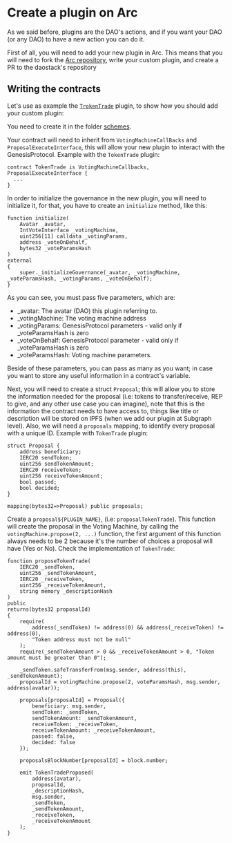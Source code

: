 # Create a plugin on Arc

As we said before, plugins are the DAO's actions, and if you want your DAO (or any DAO) to have a new action you can do it.

First of all, you will need to add your new plugin in Arc. This means that you will need to fork the [Arc repository](https://github.com/daostack/arc), write your custom plugin, and create a PR to the daostack's repository

## Writing the contracts

Let's use as example the [`TrokenTrade`](https://github.com/daostack/arc/tree/master-2/contracts/schemes/TokenTrade.sol) plugin, to show how you should add your custom plugin:

You need to create it in the folder [schemes](https://github.com/daostack/arc/tree/master/contracts/schemes).

Your contract will need to inherit from `VotingMachineCallBacks` and `ProposalExecuteInterface`, this will allow your new plugin to interact with the GenesisProtocol. Example with the `TokenTrade` plugin:

```
contract TokenTrade is VotingMachineCallbacks, ProposalExecuteInterface {
  ...
}
```

In order to initialize the governance in the new plugin, you will need to initialize it, for that, you have to create an `initialize` method, like this:

```
function initialize(
    Avatar _avatar,
    IntVoteInterface _votingMachine,
    uint256[11] calldata _votingParams,
    address _voteOnBehalf,
    bytes32 _voteParamsHash
)
external
{
    super._initializeGovernance(_avatar, _votingMachine, _voteParamsHash, _votingParams, _voteOnBehalf);
}
```

As you can see, you must pass five parameters, which are:
- _avatar: The avatar (DAO) this plugin referring to.
- _votingMachine: The voting machine address
- _votingParams: GenesisProtocol parameters - valid only if _voteParamsHash is zero
- _voteOnBehalf: GenesisProtocol parameter - valid only if _voteParamsHash is zero
- _voteParamsHash: Voting machine parameters.

Beside of these parameters, you can pass as many as you want; in case you want to store any useful information in a contract's variable.

Next, you will need to create a struct `Proposal`; this will allow you to store the information needed for the proposal (i.e: tokens to transfer/receive, REP to give, and any other use case you can imagine), note that this is the information the contract needs to have access to, things like title or description will be stored on IPFS (when we add our plugin at Subgraph level). Also, we will need a `proposals` mapping, to identify every proposal with a unique ID. Example with `TokenTrade` plugin:

```
struct Proposal {
    address beneficiary;
    IERC20 sendToken;
    uint256 sendTokenAmount;
    IERC20 receiveToken;
    uint256 receiveTokenAmount;
    bool passed;
    bool decided;
}

mapping(bytes32=>Proposal) public proposals;
```

Create a `proposal${PLUGIN_NAME}`, (i.e: `proposalTokenTrade`). This function will create the proposal in the Voting Machine, by calling the `votingMachine.propose(2, ...)` function, the first argument of this function always needs to be 2 because it's the number of choices a proposal will have (Yes or No). Check the implementation of `TokenTrade`: 
```
function proposeTokenTrade(
    IERC20 _sendToken,
    uint256 _sendTokenAmount,
    IERC20 _receiveToken,
    uint256 _receiveTokenAmount,
    string memory _descriptionHash
)
public
returns(bytes32 proposalId)
{
    require(
        address(_sendToken) != address(0) && address(_receiveToken) != address(0),
        "Token address must not be null"
    );
    require(_sendTokenAmount > 0 && _receiveTokenAmount > 0, "Token amount must be greater than 0");

    _sendToken.safeTransferFrom(msg.sender, address(this), _sendTokenAmount);
    proposalId = votingMachine.propose(2, voteParamsHash, msg.sender, address(avatar));

    proposals[proposalId] = Proposal({
        beneficiary: msg.sender,
        sendToken: _sendToken,
        sendTokenAmount: _sendTokenAmount,
        receiveToken: _receiveToken,
        receiveTokenAmount: _receiveTokenAmount,
        passed: false,
        decided: false
    });

    proposalsBlockNumber[proposalId] = block.number;

    emit TokenTradeProposed(
        address(avatar),
        proposalId,
        _descriptionHash,
        msg.sender,
        _sendToken,
        _sendTokenAmount,
        _receiveToken,
        _receiveTokenAmount
    );
}
```